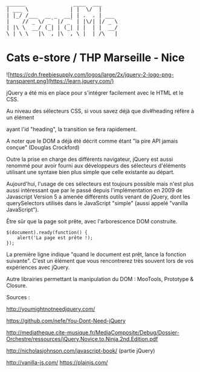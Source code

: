 <pre>
______               ____  ___     
| ___ \             | |  \/  |     
| |_/ /___  __ _  __| | .  . | ___ 
|    // _ \/ _` |/ _` | |\/| |/ _ \
| |\ \  __/ (_| | (_| | |  | |  __/
\_| \_\___|\__,_|\__,_\_|  |_/\___|
</pre>   

# Cats e-store / THP Marseille - Nice

![https://cdn.freebiesupply.com/logos/large/2x/jquery-2-logo-png-transparent.png](https://learn.jquery.com/)


jQuery a été mis en place pour s'intégrer facilement avec le HTML et le CSS.

Au niveau des sélecteurs CSS, si vous savez déjà que div#heading réfère à un élément <div> ayant l'id "heading", la transition se fera rapidement.


A noter que le DOM a déjà été décrit comme étant "la pire API jamais conçue" (Douglas Crockford)

Outre la prise en charge des différents navigateur, jQuery est aussi renommé pour avoir fourni aux développeurs des sélecteurs d'éléments utilisant une syntaxe bien plus simple que celle existante au départ. 

Aujourd'hui, l'usage de ces sélecteurs est toujours possible mais n'est plus aussi intéressant que par le passé depuis l'implémentation en 2009  de Javascript Version 5 a amenée différents outils venant de jQuery, dont les querySelectors utilisés dans le JavaScript "simple" (aussi appelé "vanilla JavaScript").


Être sûr que la page soit prête, avec l'arborescence DOM construite.

	$(document).ready(function() {
		alert('La page est prête !);
	});

La première ligne indique "quand le document est prêt, lance la fonction suivante". C'est un élément que vous rencontrerez très souvent lors de vos expériences avec jQuery.



Autre librairies permettant la manipulation du DOM : MooTools, Prototype & Closure.

Sources :

http://youmightnotneedjquery.com/

https://github.com/nefe/You-Dont-Need-jQuery

http://mediatheque.cite-musique.fr/MediaComposite/Debug/Dossier-Orchestre/ressources/jQuery.Novice.to.Ninja.2nd.Edition.pdf

http://nicholasjohnson.com/javascript-book/ (partie jQuery)

http://vanilla-js.com/
https://plainjs.com/
